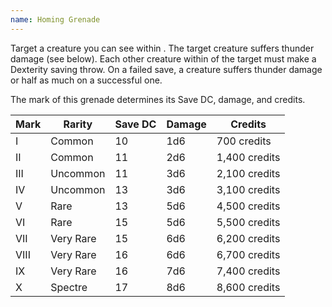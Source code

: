 ```yaml
---
name: Homing Grenade
---
```

Target a creature you can see within <me-distance length="30" />. The target creature suffers thunder damage (see below). Each other creature
within <me-distance length="5" /> of the target must make a Dexterity saving throw. On a failed save, a creature suffers thunder damage
or half as much on a successful one.

The mark of this grenade determines its Save DC, damage, and credits.

Mark|Rarity|Save DC|Damage|Credits
---|---|---|---|---
I|Common|10|1d6|700 credits
II|Common|11|2d6|1,400 credits
III|Uncommon|11|3d6|2,100 credits
IV|Uncommon|13|3d6|3,100 credits
V|Rare|13|5d6|4,500 credits
VI|Rare|15|5d6|5,500 credits
VII|Very Rare|15|6d6|6,200 credits
VIII|Very Rare|16|6d6|6,700 credits
IX|Very Rare|16|7d6|7,400 credits
X|Spectre|17|8d6|8,600 credits
